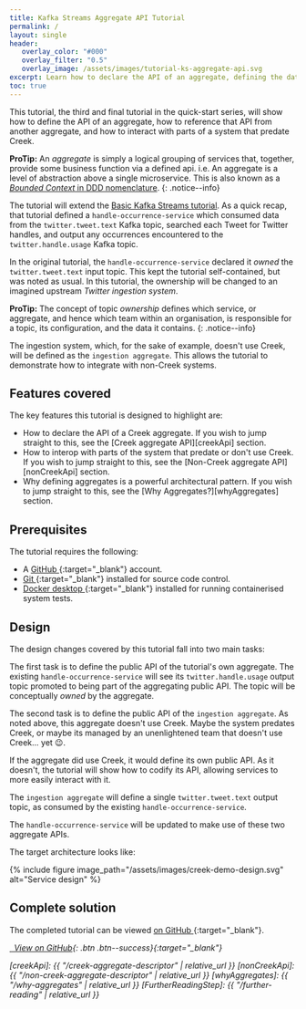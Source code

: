 ```yaml
---
title: Kafka Streams Aggregate API Tutorial
permalink: /
layout: single
header:
   overlay_color: "#000"
   overlay_filter: "0.5"
   overlay_image: /assets/images/tutorial-ks-aggregate-api.svg
excerpt: Learn how to declare the API of an aggregate, defining the data products the aggregate exposes to the organisation, and how to interop with non-Creek parts of an architecture.
toc: true
---
```


This tutorial, the third and final tutorial in the quick-start series, will show how to define the API of an aggregate,
how to reference that API from another aggregate, and how to interact with parts of a system that predate Creek.

**ProTip:** An _aggregate_ is simply a logical grouping of services that, together, provide some business function
via a defined api. i.e. An aggregate is a level of abstraction above a single microservice.
This is also known as a [_Bounded Context_ in DDD nomenclature][bcDDD].
{: .notice--info}

The tutorial will extend the [Basic Kafka Streams tutorial](/basic-kafka-streams-demo/).
As a quick recap, that tutorial defined a `handle-occurrence-service` which
consumed data from the `twitter.tweet.text` Kafka topic, searched each Tweet for Twitter handles,
and output any occurrences encountered to the `twitter.handle.usage` Kafka topic.

In the original tutorial, the `handle-occurrence-service` declared it _owned_ the `twitter.tweet.text` input topic.
This kept the tutorial self-contained, but was noted as usual. In this tutorial, the ownership will be changed 
to an imagined upstream _Twitter ingestion system_.  

**ProTip:** The concept of topic _ownership_ defines which service, or aggregate, and hence which team within an organisation,
is responsible for a topic, its configuration, and the data it contains.
{: .notice--info}

The ingestion system, which, for the sake of example, doesn't use Creek, will be defined as the `ingestion aggregate`. 
This allows the tutorial to demonstrate how to integrate with non-Creek systems. 

## Features covered

The key features this tutorial is designed to highlight are:
* How to declare the API of a Creek aggregate.
  If you wish to jump straight to this, see the [Creek aggregate API][creekApi] section.
* How to interop with parts of the system that predate or don't use Creek.
  If you wish to jump straight to this, see the [Non-Creek aggregate API][nonCreekApi] section.
* Why defining aggregates is a powerful architectural pattern.
  If you wish to jump straight to this, see the [Why Aggregates?][whyAggregates] section.

## Prerequisites

The tutorial requires the following:

* A [GitHub <i class="fas fa-external-link-alt"></i>](https://github.com/join){:target="_blank"} account.
* [Git <i class="fas fa-external-link-alt"></i>](https://git-scm.com/book/en/v2/Getting-Started-Installing-Git){:target="_blank"} installed for source code control.
* [Docker desktop <i class="fas fa-external-link-alt"></i>](https://docs.docker.com/desktop/){:target="_blank"} installed for running containerised system tests.

## Design

The design changes covered by this tutorial fall into two main tasks:

The first task is to define the public API of the tutorial's own aggregate. 
The existing `handle-occurrence-service` will see its `twitter.handle.usage` output topic promoted to being part of the aggregating public API.
The topic will be conceptually _owned_ by the aggregate.

The second task is to define the public API of the `ingestion aggregate`. 
As noted above, this aggregate doesn't use Creek. 
Maybe the system predates Creek, or maybe its managed by an unenlightened team that doesn't use Creek... yet :wink:. 

If the aggregate did use Creek, it would define its own public API. As it doesn't, the tutorial will show how to codify its API,
allowing services to more easily interact with it.  

The `ingestion aggregate` will define a single `twitter.tweet.text` output topic, as consumed by the existing `handle-occurrence-service`.

The `handle-occurrence-service` will be updated to make use of these two aggregate APIs. 

The target architecture looks like:

{% include figure image_path="/assets/images/creek-demo-design.svg" alt="Service design" %}

## Complete solution

The completed tutorial can be viewed [on GitHub <i class="fas fa-external-link-alt"></i>][demoOnGh]{:target="_blank"}.

[<i class="fab fa-fw fa-github"/>&nbsp; View on GitHub][demoOnGh]{: .btn .btn--success}{:target="_blank"}

[demoOnGh]: https://github.com/creek-service/ks-aggregate-api-demo
[bcDDD]: https://martinfowler.com/bliki/BoundedContext.html
[creekApi]: {{ "/creek-aggregate-descriptor" | relative_url }}
[nonCreekApi]: {{ "/non-creek-aggregate-descriptor" | relative_url }}
[whyAggregates]: {{ "/why-aggregates" | relative_url }}
[FurtherReadingStep]: {{ "/further-reading" | relative_url }}
